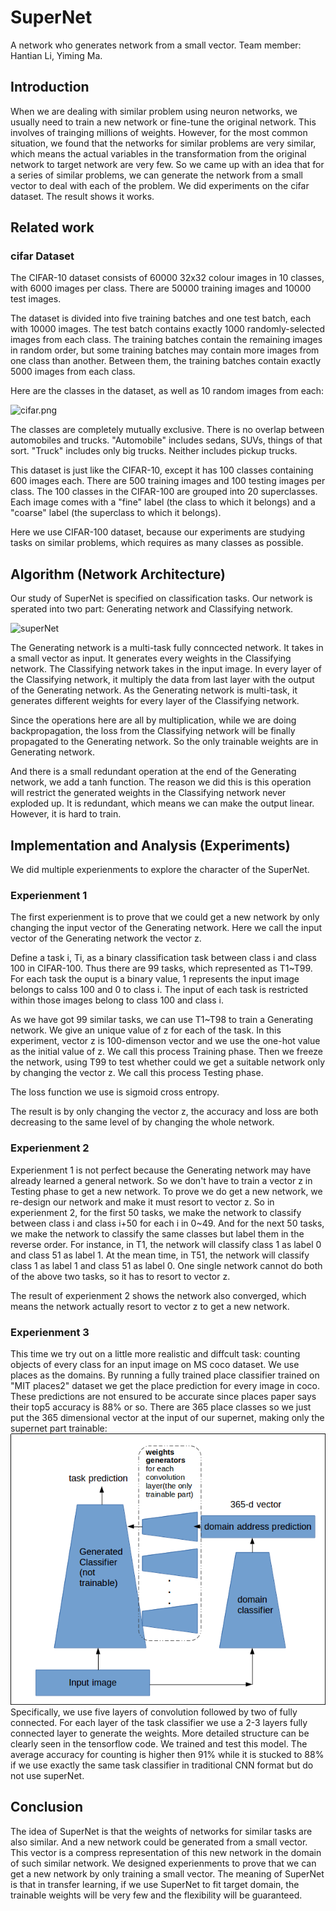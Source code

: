 # SuperNet

A network who generates network from a small vector. Team member: Hantian Li, Yiming Ma.

## Introduction

When we are dealing with similar problem using neuron networks, we usually need to train a new network or fine-tune the original network. This involves of trainging millions of weights. However, for the most common situation, we found that the networks for similar problems are very similar, which means the actual variables in the transformation from the original network to target network are very few. So we came up with an idea that for a series of similar problems, we can generate the network from a small vector to deal with each of the problem. We did experiments on the cifar dataset. The result shows it works. 


## Related work

### cifar Dataset

The CIFAR-10 dataset consists of 60000 32x32 colour images in 10 classes, with 6000 images per class. There are 50000 training images and 10000 test images. 

The dataset is divided into five training batches and one test batch, each with 10000 images. The test batch contains exactly 1000 randomly-selected images from each class. The training batches contain the remaining images in random order, but some training batches may contain more images from one class than another. Between them, the training batches contain exactly 5000 images from each class. 

Here are the classes in the dataset, as well as 10 random images from each:

![cifar.png](https://github.com/victorygod/SuperNet/blob/master/cifar.png)

The classes are completely mutually exclusive. There is no overlap between automobiles and trucks. "Automobile" includes sedans, SUVs, things of that sort. "Truck" includes only big trucks. Neither includes pickup trucks.

This dataset is just like the CIFAR-10, except it has 100 classes containing 600 images each. There are 500 training images and 100 testing images per class. The 100 classes in the CIFAR-100 are grouped into 20 superclasses. Each image comes with a "fine" label (the class to which it belongs) and a "coarse" label (the superclass to which it belongs).

Here we use CIFAR-100 dataset, because our experiments are studying tasks on similar problems, which requires as many classes as possible.

## Algorithm (Network Architecture)

Our study of SuperNet is specified on classification tasks. Our network is sperated into two part: Generating network and Classifying network. 

![superNet](https://github.com/victorygod/SuperNet/blob/master/supernet.png)

The Generating network is a multi-task fully conncected network. It takes in a small vector as input. It generates every weights in the Classifying network. The Classifying network takes in the input image. In every layer of the Classifying network, it multiply the data from last layer with the output of the Generating network. As the Generating network is multi-task, it generates different weights for every layer of the Classifying network. 

Since the operations here are all by multiplication, while we are doing backpropagation, the loss from the Classifying network will be finally propagated to the Generating network. So the only trainable weights are in Generating network. 

And there is a small redundant operation at the end of the Generating network, we add a tanh function. The reason we did this is this operation will restrict the generated weights in the Classifying network never exploded up. It is redundant, which means we can make the output linear. However, it is hard to train.

## Implementation and Analysis (Experiments)

We did multiple experienments to explore the character of the SuperNet.

### Experienment 1

The first experienment is to prove that we could get a new network by only changing the input vector of the Generating network. Here we call the input vector of the Generating network the vector z. 

Define a task i, Ti, as a binary classification task between class i and class 100 in CIFAR-100. Thus there are 99 tasks, which represented as T1~T99. For each task the ouput is a binary value, 1 represents the input image belongs to calss 100 and 0 to class i. The input of each task is restricted within those images belong to class 100 and class i.

As we have got 99 similar tasks, we can use T1~T98 to train a Generating network. We give an unique value of z for each of the task. In this experiment, vector z is 100-dimenson vector and we use the one-hot value as the initial value of z. We call this process Training phase. Then we freeze the network, using T99 to test whether could we get a suitable network only by changing the vector z. We call this process Testing phase.

The loss function we use is sigmoid cross entropy. 

The result is by only changing the vector z, the accuracy and loss are both decreasing to the same level of by changing the whole network.

### Experienment 2

Experienment 1 is not perfect because the Generating network may have already learned a general network. So we don't have to train a vector z in Testing phase to get a new network. To prove we do get a new network, we re-design our network and make it must resort to vector z. So in experienment 2, for the first 50 tasks, we make the network to classify between class i and class i+50 for each i in 0~49. And for the next 50 tasks, we make the network to classify the same classes but label them in the reverse order. For instance, in T1, the network will classify class 1 as label 0 and class 51 as label 1. At the mean time, in T51, the network will classify class 1 as label 1 and class 51 as label 0. One single network cannot do both of the above two tasks, so it has to resort to vector z.

The result of experienment 2 shows the network also converged, which means the network actually resort to vector z to get a new network.

### Experienment 3
This time we try out on a little more realistic and diffcult task: counting objects of every class for an input image on MS coco dataset. We use places as the domains. By running a fully trained place classifier trained on "MIT places2" dataset we get the place prediction for every image in coco. These predictions are not ensured to be accurate since places paper says their top5
 accuracy is 88% or so. There are 365 place classes so we just put the 365 dimensional vector at the input of our supernet, making only the supernet part trainable:
 ![super domain network](https://github.com/victorygod/SuperNet/blob/master/image.png)
 Specifically, we use five layers of convolution followed by two of fully connected. For each layer of the task classifier we use a 2-3 layers fully connected layer to generate the weights. More detailed structure can be clearly seen in the tensorflow code. We trained and test this model. The average accuracy for counting is higher then 91% while it is stucked to 88% if we use exactly the same task classifier in traditional CNN format but do not use superNet.
## Conclusion

The idea of SuperNet is that the weights of networks for similar tasks are also similar. And a new network could be generated from a small vector. This vector is a compress representation of this new network in the domain of such similar network. We designed experienments to prove that we can get a new network by only training a small vector. The meaning of SuperNet is that in transfer learning, if we use SuperNet to fit target domain, the trainable weights will be very few and the flexibility will be guaranteed.
